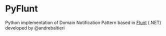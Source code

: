 # PyFlunt
Python implementation of Domain Notification Pattern based in [Flunt](https://github.com/andrebaltieri/flunt) (.NET) developed by @andrebaltieri
